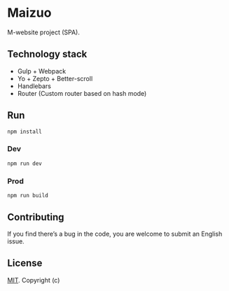 # Maizuo

M-website project (SPA).

## Technology stack

- Gulp + Webpack
- Yo + Zepto + Better-scroll
- Handlebars
- Router (Custom router based on hash mode)

## Run

```
npm install
```

### Dev

```
npm run dev
```

### Prod

```
npm run build
```

## Contributing

If you find there’s a bug in the code, you are welcome to submit an English issue.

## License

[MIT](https://github.com/algorizen/mwebsite-maizuo/blob/master/LICENSE). Copyright (c)
